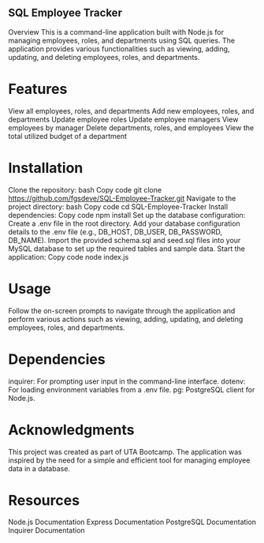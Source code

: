 ## SQL Employee Tracker
Overview
This is a command-line application built with Node.js for managing employees, roles, and departments using SQL queries. The application provides various functionalities such as viewing, adding, updating, and deleting employees, roles, and departments.

# Features
View all employees, roles, and departments
Add new employees, roles, and departments
Update employee roles
Update employee managers
View employees by manager
Delete departments, roles, and employees
View the total utilized budget of a department

# Installation
Clone the repository:
bash
Copy code
git clone https://github.com/fgsdeve/SQL-Employee-Tracker.git
Navigate to the project directory:
bash
Copy code
cd SQL-Employee-Tracker
Install dependencies:
Copy code
npm install
Set up the database configuration:
Create a .env file in the root directory.
Add your database configuration details to the .env file (e.g., DB_HOST, DB_USER, DB_PASSWORD, DB_NAME).
Import the provided schema.sql and seed.sql files into your MySQL database to set up the required tables and sample data.
Start the application:
Copy code
node index.js

# Usage
Follow the on-screen prompts to navigate through the application and perform various actions such as viewing, adding, updating, and deleting employees, roles, and departments.

# Dependencies
inquirer: For prompting user input in the command-line interface.
dotenv: For loading environment variables from a .env file.
pg: PostgreSQL client for Node.js.

# Acknowledgments
This project was created as part of UTA Bootcamp.
The application was inspired by the need for a simple and efficient tool for managing employee data in a database.

# Resources
Node.js Documentation
Express Documentation
PostgreSQL Documentation
Inquirer Documentation
